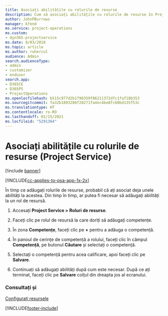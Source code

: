 ```yaml
---
title: Asociați abilitățile cu rolurile de resurse
description: Cum să asociați abilitățile cu rolurile de resurse în Project Service
author: JohnPBurrows
manager: kfend
ms.service: project-operations
ms.custom:
- dyn365-projectservice
ms.date: 8/03/2018
ms.topic: article
ms.author: ruhercul
audience: Admin
search.audienceType:
- admin
- customizer
- enduser
search.app:
- D365CE
- D365PS
- ProjectOperations
ms.openlocfilehash: b515c977d2b1798359f86211372dfc1faf18b353
ms.sourcegitcommit: fa32b1893286f20271fa4ec4be8fc68bd135f53c
ms.translationtype: HT
ms.contentlocale: ro-RO
ms.lasthandoff: 02/15/2021
ms.locfileid: "5291364"
---
```

# <a name="associate-skills-with-resource-roles-project-service"></a>Asociați abilitățile cu rolurile de resurse (Project Service)

[!include [banner](../includes/psa-now-project-operations.md)]

[!INCLUDE[cc-applies-to-psa-app-1x-2x](../includes/cc-applies-to-psa-app-1x-2x.md)]

În timp ce adăugați rolurile de resurse, probabil că ați asociat deja unele abilități la acestea. Din timp în timp, ar putea fi necesar să adăugați abilități la un rol de resursă.  
  
1.  Accesați **Project Service > Roluri de resurse**.  
  
2.  Faceți clic pe rolul de resursă la care doriți să adăugați competențe.  
  
3.  În zona **Competențe**, faceți clic pe **+** pentru a adăuga o competență.  
  
4.  În panoul de cerințe de competență a rolului, faceți clic în câmpul **Competență**, pe butonul **Căutare** și selectați o competență.  
  
5.  Selectați o competență pentru acea calificare, apoi faceți clic pe **Salvare**.  
  
6.  Continuați să adăugați abilități după cum este necesar. După ce ați terminat, faceți clic pe **Salvare** colțul din dreapta jos al ecranului.  
  
### <a name="see-also"></a>Consultați și  
 [Configurați resursele](../psa/set-up-resources.md)


[!INCLUDE[footer-include](../includes/footer-banner.md)]